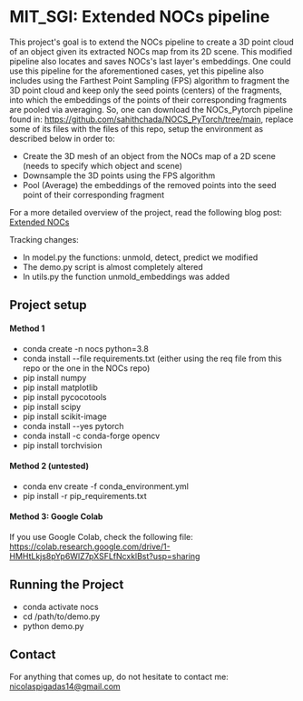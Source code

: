 # MIT_SGI: Extended NOCs pipeline 
This project's goal is to extend the NOCs pipeline to create a 3D point cloud of an object given its extracted NOCs map from its 2D scene. This modified pipeline also locates and saves NOCs's last layer's embeddings. One could use this pipeline for the aforementioned cases, yet this pipeline also includes using the Farthest Point Sampling (FPS) algorithm to fragment the 3D point cloud and keep only the seed points (centers) of the fragments, into which the embeddings of the points of their corresponding fragments are pooled via averaging. So, one can download the NOCs_Pytorch pipeline found in: https://github.com/sahithchada/NOCS_PyTorch/tree/main, replace some of its files with the files of this repo, setup the environment as described below in order to:
* Create the 3D mesh of an object from the NOCs map of a 2D scene (needs to specify which object and scene)
* Downsample the 3D points using the FPS algorithm
* Pool (Average) the embeddings of the removed points into the seed point of their corresponding fragment

For a more detailed overview of the project, read the following blog post:  
[Extended NOCs](https://summergeometry.org/sgi2024/graph-based-optimal-transport-for-keypoint-matching-extended-nocs/)  

Tracking changes:
* In model.py the functions: unmold, detect, predict we modified
* The demo.py script is almost completely altered
* In utils.py the function unmold_embeddings was added 

## Project setup
#### Method 1
* conda create -n nocs python=3.8
* conda install --file requirements.txt (either using the req file from this repo or the one in the NOCs repo)
* pip install numpy
* pip install matplotlib
* pip install pycocotools
* pip install scipy
* pip install scikit-image
* conda install --yes pytorch
* conda install -c conda-forge opencv
* pip install torchvision

#### Method 2 (untested)
* conda env create -f conda_environment.yml
* pip install -r pip_requirements.txt

#### Method 3: Google Colab
If you use Google Colab, check the following file: https://colab.research.google.com/drive/1-HMHtLkjs8pYp6WlZ7pXSFLfNcxklBst?usp=sharing

## Running the Project 
* conda activate nocs
* cd /path/to/demo.py
* python demo.py
  
## Contact
For anything that comes up, do not hesitate to contact me: nicolaspigadas14@gmail.com

